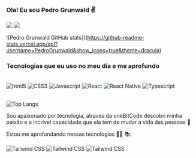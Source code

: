 ### Ola! Eu sou Pedro Grunwald ✌️

<a href="https://www.linkedin.com/in/Pedro-henrique-grunwald-2503b5129/" target="_blank"><img src="https://img.shields.io/badge/LinkedIn-0077B5?style=for-the-badge&logo=linkedin&logoColor=white" target="_blank"></a>
<a href="mailto:pedro.grunwald@gmail.com"><img src="https://img.shields.io/badge/Gmail-D14836?style=for-the-badge&logo=gmail&logoColor=white" target="_blank"></a>

![Pedro Grunwald GitHub stats]((https://github-readme-stats.vercel.app/api?username=PedroGrunwald&show_icons=true&theme=dracula)

### Tecnologias que eu uso no meu dia e me aprofundo

<div style="display:inline_block"><br/>
<img align="center" alt="html5" src="https://img.shields.io/badge/HTML5-E34F26?style=for-the-badge&logo=html5&logoColor=white">
<img align="center" alt="CSS3" src="https://img.shields.io/badge/CSS3-1572B6?style=for-the-badge&logo=css3&logoColor=white">
<img align="center" alt="Javascript" src="https://img.shields.io/badge/JavaScript-F7DF1E?style=for-the-badge&logo=javascript&logoColor=black">
<img align="center" alt="React" src="https://img.shields.io/badge/React-20232A?style=for-the-badge&logo=react&logoColor=61DAFB">
<img align="center" alt="React Native" src="https://img.shields.io/badge/React_Native-20232A?style=for-the-badge&logo=react&logoColor=61DAFB">
<img align="center" alt="Typescript" src="https://img.shields.io/badge/TypeScript-007ACC?style=for-the-badge&logo=typescript&logoColor=white">

</div><br/>

![Top Langs](github-readme-stats-two-drab-77.vercel.app/api/top-langs/?username=PedroGrunwald&layout=compact)

Sou apaixonado por tecnologia, atraves da oneBitCode descobri minha paixão e a incrivel capacidade que ela tem de mudar a vida das pessoas 🚀   

Estou me aprofundando nessas tecnologias 👨‍💻 📚:

<div>
<img align="center" alt="Tailwind CSS" src="https://img.shields.io/badge/Prisma-3982CE?style=for-the-badge&logo=Prisma&logoColor=white">
<img align="center" alt="Tailwind CSS" src="https://img.shields.io/badge/PostgreSQL-316192?style=for-the-badge&logo=postgresql&logoColor=white">
<img align="center" alt="Tailwind CSS" src="https://img.shields.io/badge/Python-14354C?style=for-the-badge&logo=python&logoColor=white">
</div><br/>

